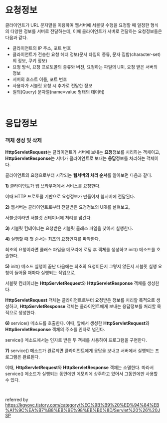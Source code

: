 # 요청정보

클라이언트가 URL 문자열을 이용하여 웹서버에 서블릿 수행을 요청할 때 일정한 형식의 다양한 정보를 서버로 전달하는데, 이때 클라이언트가 서버로 전달하는 요청정보들은 다음과 같다.

- 클라이언트의 IP 주소, 포트 번호
- 클라이언트가 전송한 요청 헤더 정보(문서 타입의 종류, 문자 집합(character-set)의 정보, 쿠키 정보)
- 요청 방식, 요청 프로토콜의 종류와 버전, 요청하는 파일의 URI, 요청 받은 서버의 정보
- 서버의 호스트 이름, 포트 번호
- 사용자가 서블릿 요청 시 추가로 전달한 정보
- 질의(Query) 문자열(name=value 형태의 데이터)

<br/>

# 응답정보

### 객체 생성 및 삭제

**HttpServletRequest**는 클라이언트가 서버에 보내는 **요청**정보를 처리하는 객체이고, **HttpServletResponse**는 서버가 클라이언트로 보내는 **응답**정보를 처리하는 객체이다.

클라이언트의 요청으로부터 시작되는 **웹서버의 처리 순서**를 알아보면 다음과 같다.

**1)** 클라이언트가 웹 브라우저에서 서비스를 요청한다. 

이때 HTTP 프로토콜 기반으로 요청정보가 만들어져 웹서버에 전달된다.

**2)** 웹서버는 클라이언트로부터 전달받은 요청정보의 URI를 살펴보고, 

서블릿이라면 서블릿 컨테이너에 처리를 넘긴다.

**3)** 서블릿 컨테이너는 요청받은 서블릿 클래스 파일을 찾아서 실행한다.

**4)** 실행할 때 첫 순서는 최초의 요청인지를 파악한다. 

최초의 요청이라면 클래스 파일을 메모리에 로딩 후 객체를 생성하고 init() 메소드를 호출한다.

**5)** init() 메소드 실행이 끝난 다음에는 최초의 요청이든지 그렇지 않든지 서블릿 실행 요청이 들어올 때마다 실행되는 작업으로, 

서블릿 컨테이너는 **HttpServletRequest**와 **HttpServletResponse** 객체를 생성한다. 

**HttpServletRequest** 객체는 클라이언트로부터 요청받은 정보를 처리할 목적으로 생성하고, **HttpServletResponse** 객체는 클라이언트에게 보내는 응답정보를 처리할 목적으로 생성한다.

**6)** service() 메소드를 호출한다. 이때, 앞에서 생성한 **HttpServletRequest**와 **HttpServletResponse** 객체의 주소를 인자로 넘긴다. 

service() 메소드에서는 인자로 받은 두 객체를 사용하여 프로그램을 구현한다.

**7)** service() 메소드가 완료되면 클라이언트에게 응답을 보내고 서버에서 실행되는 프로그램은 완료된다. 

이때, **HttpServletRequest**와 **HttpServletResponse** 객체는 소멸한다. 따라서 service() 메소드가 실행되는 동안에만 메모리에 상주하고 있어서 그동안에만 사용할 수 있다.

<br/>

referred by https://kgvovc.tistory.com/category/%EC%9B%B9%20%ED%94%84%EB%A1%9C%EA%B7%B8%EB%9E%98%EB%B0%8D/Servlet%20%26%20JSP


